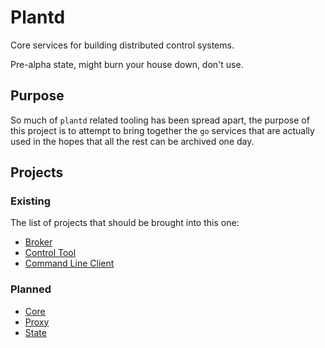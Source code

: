 # Plantd

Core services for building distributed control systems.

Pre-alpha state, might burn your house down, don't use.

## Purpose

So much of `plantd` related tooling has been spread apart, the purpose of this
project is to attempt to bring together the `go` services that are actually
used in the hopes that all the rest can be archived one day.

## Projects

### Existing

The list of projects that should be brought into this one:

* [Broker][broker]
* [Control Tool][plantctl]
* [Command Line Client][plantcli]

### Planned

* [Core](core/README.md)
* [Proxy](proxy/README.md)
* [State](state/README.md)

<!-- links -->

[broker]: https://gitlab.com/plantd/broker
[plantctl]: https://gitlab.com/plantd/plantctl
[plantcli]: https://gitlab.com/plantd/plantcli
